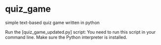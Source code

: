 # quiz_game

simple text-based quiz game written in python

Run the [quiz_game_updated.py] script: You need to run this script in your command line. Make sure the Python interpreter is installed.
